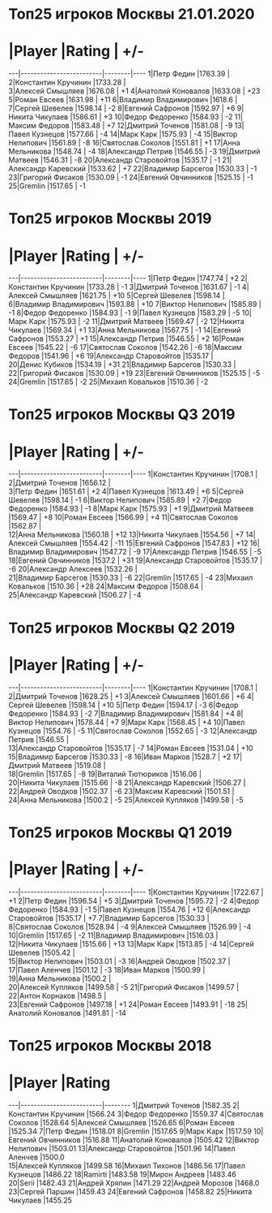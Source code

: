 Топ25 игроков Москвы 21.01.2020
===============================
 # |Player                   |Rating  | +/-
---|-------------------------|--------|----
  1|Петр Федин               |1763.39 |    
  2|Константин Кручинин      |1733.28 |    
  3|Алексей Смышляев         |1676.08 |  +1
  4|Анатолий Коновалов       |1633.08 | +23
  5|Роман Евсеев             |1631.98 | +11
  6|Владимир Владимирович    |1618.6  |    
  7|Сергей Шевелев           |1598.14 |  -2
  8|Евгений Сафронов         |1592.97 |  +6
  9|Никита Чикулаев          |1586.61 |  +3
 10|Федор Федоренко          |1584.93 |  -2
 11|Максим Федоров           |1583.48 |  +7
 12|Дмитрий Точенов          |1581.08 |  -9
 13|Павел Кузнецов           |1577.66 |  -4
 14|Марк Карк                |1575.93 |  -4
 15|Виктор Нелипович         |1561.89 |  -8
 16|Святослав Соколов        |1551.81 |  +1
 17|Анна Мельникова          |1548.74 |  -4
 18|Александр Петрив         |1546.55 |  -3
 19|Дмитрий Матвеев          |1546.31 |  -8
 20|Александр Старовойтов    |1535.17 |  -1
 21|Александр Каревский      |1533.62 |  +7
 22|Владимир Барсегов        |1530.33 |  -1
 23|Григорий Фисаков         |1530.09 |  -1
 24|Евгений Овчинников       |1525.15 |  -1
 25|Gremlin                  |1517.65 |  -1

Топ25 игроков Москвы 2019
=========================
 # |Player                   |Rating  | +/-
---|-------------------------|--------|----
  1|Петр Федин               |1747.74 |  +2
  2|Константин Кручинин      |1733.28 |  -1
  3|Дмитрий Точенов          |1631.67 |  -1
  4|Алексей Смышляев         |1621.75 | +10
  5|Сергей Шевелев           |1598.14 |    
  6|Владимир Владимирович    |1593.88 | +10
  7|Виктор Нелипович         |1585.89 |  -1
  8|Федор Федоренко          |1584.93 |  -1
  9|Павел Кузнецов           |1583.29 |  -5
 10|Марк Карк                |1575.93 |  -2
 11|Дмитрий Матвеев          |1569.47 |  -2
 12|Никита Чикулаев          |1569.34 |  +1
 13|Анна Мельникова          |1567.75 |  -1
 14|Евгений Сафронов         |1553.27 |  +1
 15|Александр Петрив         |1546.55 |  +2
 16|Роман Евсеев             |1545.22 |  -6
 17|Святослав Соколов        |1542.26 |  -6
 18|Максим Федоров           |1541.96 |  +6
 19|Александр Старовойтов    |1535.17 |    
 20|Денис Кубиков            |1534.19 | +31
 21|Владимир Барсегов        |1530.33 |    
 22|Григорий Фисаков         |1530.09 | +19
 23|Евгений Овчинников       |1525.15 |  -5
 24|Gremlin                  |1517.65 |  -2
 25|Михаил Ковальков         |1510.36 |  -2

Топ25 игроков Москвы Q3 2019
============================
 # |Player                   |Rating  | +/-
---|-------------------------|--------|----
  1|Константин Кручинин      |1708.1  |    
  2|Дмитрий Точенов          |1656.12 |    
  3|Петр Федин               |1651.61 |  +2
  4|Павел Кузнецов           |1613.49 |  +6
  5|Сергей Шевелев           |1598.14 |  -1
  6|Виктор Нелипович         |1585.89 |  +2
  7|Федор Федоренко          |1584.93 |  -1
  8|Марк Карк                |1575.93 |  +1
  9|Дмитрий Матвеев          |1569.47 |  +8
 10|Роман Евсеев             |1566.99 |  +4
 11|Святослав Соколов        |1562.87 |    
 12|Анна Мельникова          |1560.18 | +12
 13|Никита Чикулаев          |1554.56 |  +7
 14|Алексей Смышляев         |1554.42 | -11
 15|Евгений Сафронов         |1547.83 | +12
 16|Владимир Владимирович    |1547.72 |  -9
 17|Александр Петрив         |1546.55 |  -5
 18|Евгений Овчинников       |1537.2  | +31
 19|Александр Старовойтов    |1535.17 |  -6
 20|Александр Алексеев       |1532.26 |    
 21|Владимир Барсегов        |1530.33 |  -6
 22|Gremlin                  |1517.65 |  -4
 23|Михаил Ковальков         |1510.36 | +28
 24|Максим Федоров           |1508.64 |    
 25|Александр Каревский      |1506.27 |  -4

Топ25 игроков Москвы Q2 2019
============================
 # |Player                   |Rating  | +/-
---|-------------------------|--------|----
  1|Константин Кручинин      |1708.1  |    
  2|Дмитрий Точенов          |1628.25 |  +1
  3|Алексей Смышляев         |1601.66 |  +6
  4|Сергей Шевелев           |1598.14 | +10
  5|Петр Федин               |1594.17 |  -3
  6|Федор Федоренко          |1584.93 |  -2
  7|Владимир Владимирович    |1581.84 |  +4
  8|Виктор Нелипович         |1578.44 |  +7
  9|Марк Карк                |1568.45 |  +4
 10|Павел Кузнецов           |1554.76 |  -5
 11|Святослав Соколов        |1552.65 |  -3
 12|Александр Петрив         |1546.55 |    
 13|Александр Старовойтов    |1535.17 |  -7
 14|Роман Евсеев             |1531.04 | +10
 15|Владимир Барсегов        |1530.33 |  -8
 16|Иван Марков              |1528.7  |  +2
 17|Дмитрий Матвеев          |1519.08 |    
 18|Gremlin                  |1517.65 |  -8
 19|Виталий Тютюриков        |1516.06 |    
 20|Никита Чикулаев          |1515.66 |  -8
 21|Александр Каревский      |1506.27 |    
 22|Андрей Оводков           |1502.37 |  -6
 23|Максим Каревский         |1501.51 |    
 24|Анна Мельникова          |1500.2  |  -5
 25|Алексей Купляков         |1499.58 |  -5

Топ25 игроков Москвы Q1 2019
============================
 # |Player                   |Rating  | +/-
---|-------------------------|--------|----
  1|Константин Кручинин      |1722.67 |  +1
  2|Петр Федин               |1596.54 |  +5
  3|Дмитрий Точенов          |1595.72 |  -2
  4|Федор Федоренко          |1584.93 |  -1
  5|Павел Кузнецов           |1554.76 | +12
  6|Александр Старовойтов    |1535.17 |  +7
  7|Владимир Барсегов        |1530.33 |    
  8|Святослав Соколов        |1528.94 |  -4
  9|Алексей Смышляев         |1526.99 |  -4
 10|Gremlin                  |1517.65 |  -2
 11|Владимир Владимирович    |1516.03 |    
 12|Никита Чикулаев          |1515.66 | +13
 13|Марк Карк                |1513.85 |  -4
 14|Сергей Шевелев           |1505.42 |    
 15|Виктор Нелипович         |1503.01 |  -3
 16|Андрей Оводков           |1502.37 |    
 17|Павел Аленчев            |1501.12 |  -3
 18|Иван Марков              |1500.99 |    
 19|Анна Мельникова          |1500.2  |    
 20|Алексей Купляков         |1499.58 |  -5
 21|Григорий Фисаков         |1499.57 |    
 22|Антон Корнаков           |1498.5  |    
 23|Евгений Сафронов         |1497.18 |  +1
 24|Роман Евсеев             |1493.91 | -18
 25|Анатолий Коновалов       |1491.81 | -14

Топ25 игроков Москвы 2018
=========================
 # |Player                   |Rating  
---|-------------------------|--------
  1|Дмитрий Точенов          |1582.35 
  2|Константин Кручинин      |1566.24 
  3|Федор Федоренко          |1559.37 
  4|Святослав Соколов        |1528.64 
  5|Алексей Смышляев         |1526.65 
  6|Роман Евсеев             |1525.34 
  7|Петр Федин               |1518.01 
  8|Gremlin                  |1517.65 
  9|Марк Карк                |1517.59 
 10|Евгений Овчинников       |1516.88 
 11|Анатолий Коновалов       |1505.42 
 12|Виктор Нелипович         |1503.01 
 13|Александр Старовойтов    |1501.96 
 14|Павел Аленчев            |1500.0  
 15|Алексей Купляков         |1499.58 
 16|Михаил Тихонов           |1486.56 
 17|Павел Кузнецов           |1486.22 
 18|Ramirti                  |1483.58 
 19|Мирон Андреев            |1483.46 
 20|Serii                    |1482.43 
 21|Андрей Хряпин            |1471.29 
 22|Андрей Морозов           |1468.0  
 23|Сергей Паршин            |1459.43 
 24|Евгений Сафронов         |1458.82 
 25|Никита Чикулаев          |1455.25 

